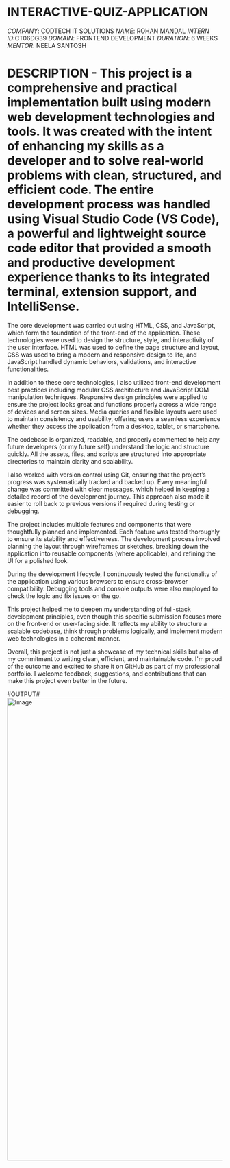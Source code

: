 # INTERACTIVE-QUIZ-APPLICATION
*COMPANY*: CODTECH IT SOLUTIONS
*NAME*: ROHAN MANDAL
*INTERN ID*:CT06DG39
*DOMAIN*: FRONTEND DEVELOPMENT
*DURATION*: 6 WEEKS
*MENTOR*: NEELA SANTOSH

# DESCRIPTION  - This project is a comprehensive and practical implementation built using modern web development technologies and tools. It was created with the intent of enhancing my skills as a developer and to solve real-world problems with clean, structured, and efficient code. The entire development process was handled using Visual Studio Code (VS Code), a powerful and lightweight source code editor that provided a smooth and productive development experience thanks to its integrated terminal, extension support, and IntelliSense.

The core development was carried out using HTML, CSS, and JavaScript, which form the foundation of the front-end of the application. These technologies were used to design the structure, style, and interactivity of the user interface. HTML was used to define the page structure and layout, CSS was used to bring a modern and responsive design to life, and JavaScript handled dynamic behaviors, validations, and interactive functionalities.

In addition to these core technologies, I also utilized front-end development best practices including modular CSS architecture and JavaScript DOM manipulation techniques. Responsive design principles were applied to ensure the project looks great and functions properly across a wide range of devices and screen sizes. Media queries and flexible layouts were used to maintain consistency and usability, offering users a seamless experience whether they access the application from a desktop, tablet, or smartphone.

The codebase is organized, readable, and properly commented to help any future developers (or my future self) understand the logic and structure quickly. All the assets, files, and scripts are structured into appropriate directories to maintain clarity and scalability.

I also worked with version control using Git, ensuring that the project’s progress was systematically tracked and backed up. Every meaningful change was committed with clear messages, which helped in keeping a detailed record of the development journey. This approach also made it easier to roll back to previous versions if required during testing or debugging.

The project includes multiple features and components that were thoughtfully planned and implemented. Each feature was tested thoroughly to ensure its stability and effectiveness. The development process involved planning the layout through wireframes or sketches, breaking down the application into reusable components (where applicable), and refining the UI for a polished look.

During the development lifecycle, I continuously tested the functionality of the application using various browsers to ensure cross-browser compatibility. Debugging tools and console outputs were also employed to check the logic and fix issues on the go.

This project helped me to deepen my understanding of full-stack development principles, even though this specific submission focuses more on the front-end or user-facing side. It reflects my ability to structure a scalable codebase, think through problems logically, and implement modern web technologies in a coherent manner.

Overall, this project is not just a showcase of my technical skills but also of my commitment to writing clean, efficient, and maintainable code. I'm proud of the outcome and excited to share it on GitHub as part of my professional portfolio. I welcome feedback, suggestions, and contributions that can make this project even better in the future.

#OUTPUT# 
<img width="1920" height="1080" alt="Image" src="https://github.com/user-attachments/assets/ef2b3fcd-eea7-475e-9ec7-30e86da18098" />
